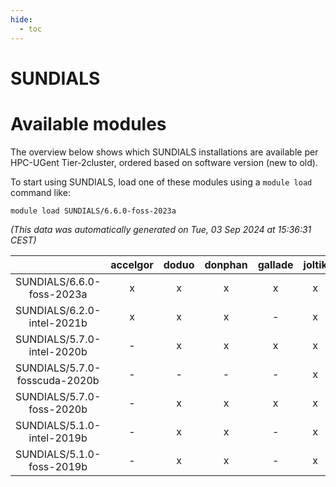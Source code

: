 ```yaml
---
hide:
  - toc
---
```


SUNDIALS
========

# Available modules


The overview below shows which SUNDIALS installations are available per HPC-UGent Tier-2cluster, ordered based on software version (new to old).

To start using SUNDIALS, load one of these modules using a `module load` command like:

```shell
module load SUNDIALS/6.6.0-foss-2023a
```

*(This data was automatically generated on Tue, 03 Sep 2024 at 15:36:31 CEST)*  

| |accelgor|doduo|donphan|gallade|joltik|shinx|skitty|
| :---: | :---: | :---: | :---: | :---: | :---: | :---: | :---: |
|SUNDIALS/6.6.0-foss-2023a|x|x|x|x|x|x|x|
|SUNDIALS/6.2.0-intel-2021b|x|x|x|-|x|-|x|
|SUNDIALS/5.7.0-intel-2020b|-|x|x|x|x|-|x|
|SUNDIALS/5.7.0-fosscuda-2020b|-|-|-|-|x|-|-|
|SUNDIALS/5.7.0-foss-2020b|-|x|x|x|x|-|x|
|SUNDIALS/5.1.0-intel-2019b|-|x|x|-|x|-|x|
|SUNDIALS/5.1.0-foss-2019b|-|x|x|-|x|-|x|
